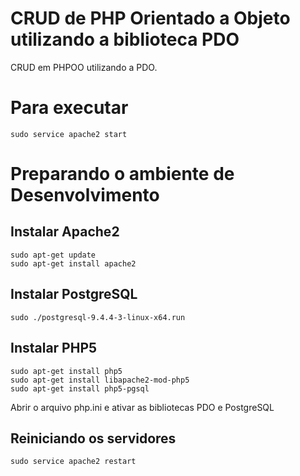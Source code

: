 # CRUD de PHP Orientado a Objeto utilizando a biblioteca PDO
CRUD em PHPOO utilizando a PDO.

# Para executar #
``` sudo service apache2 start ```

# Preparando o ambiente de Desenvolvimento #

## Instalar Apache2
```
sudo apt-get update
sudo apt-get install apache2
```

## Instalar PostgreSQL
` sudo ./postgresql-9.4.4-3-linux-x64.run `

## Instalar PHP5 ##
```
sudo apt-get install php5
sudo apt-get install libapache2-mod-php5
sudo apt-get install php5-pgsql
```

Abrir o arquivo php.ini e ativar as bibliotecas PDO e PostgreSQL

## Reiniciando os servidores ##
` sudo service apache2 restart `